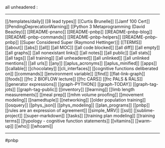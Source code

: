 
all unheadered :

 --- 

[[/templates/daily]]
[[8 lead types]]
[[Curtis Brunelle]]
[[Jamf 100 Cert]]
[[PendingDeprecationWarning]]
[[Python 3 Metaprogramming (David Beazley)]]
[[README-pnano]]
[[README-pnbp]]
[[README-pnbp-blog]]
[[README-pnbp-commands]]
[[README-pnbp-helpers]]
[[README-pnbp-pnbp]]
[[Super Considered Super (Raymond Hettinger)]]
[[TERMS]]
[[about]]
[[abs]]
[[all]]
[[all MOC]]
[[all code blocked]]
[[all diff]]
[[all empty]]
[[all graphs]]
[[all nonexistant links]]
[[all notes]]
[[all public]]
[[all stats]]
[[all tags]]
[[all training]]
[[all unheadered]]
[[all unlinked]]
[[all unlinked mentions]]
[[all urls]]
[[any]]
[[aplus_acronyms]]
[[aplus_minified]]
[[apps]]
[[callable]]
[[chocolatey]]
[[cli_interfaces]]
[[cognitive functions deliberated on]]
[[commands]]
[[environment variable]]
[[find]]
[[flat-link-graph]]
[[foods]]
[[frc 2 BIOFLOW lecture]]
[[frc CARS]]
[[frc PALS & RALS]]
[[generator expressions]]
[[graph-PYTHON]]
[[graph-TODAY]]
[[graph-tag-jots]]
[[graph-tag-public]]
[[inventory]]
[[learning]]
[[limb length measurements]]
[[meal prep]]
[[mhm volume proofing]]
[[movement modeling]]
[[namedtuple]]
[[networking]]
[[older population training]]
[[osquery]]
[[phys_json]]
[[phys_modeling]]
[[plan_programs]]
[[pnbp]]
[[rules are an expression of agreement]]
[[simple_MRV]]
[[ssl]]
[[sublime-project]]
[[super-markdown]]
[[tasks]]
[[training plan modeling]]
[[training terms]]
[[typology - cognitive function statements]]
[[vitamins]]
[[warm-up]]
[[who]]
[[whoami]]


--- 

#pnbp